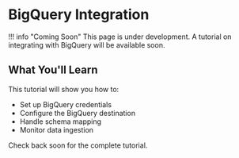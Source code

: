# BigQuery Integration

!!! info "Coming Soon"
    This page is under development. A tutorial on integrating with BigQuery will be available soon.

## What You'll Learn

This tutorial will show you how to:
- Set up BigQuery credentials
- Configure the BigQuery destination
- Handle schema mapping
- Monitor data ingestion

Check back soon for the complete tutorial.